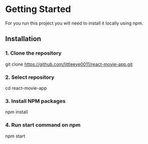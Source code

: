 # Getting Started

For you run this project you will need to install it locally using npm.

## Installation

### 1. Clone the repository

git clone https://github.com/littleeye0011/react-movie-app.git

### 2. Select repository

cd react-movie-app

### 3. Install NPM packages

npm install

### 4. Run start command on npm

npm start
